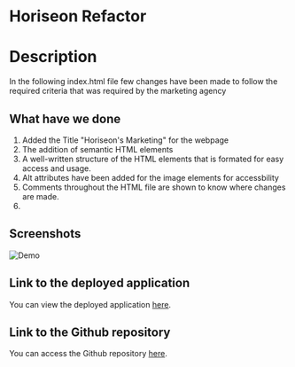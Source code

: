 # Horiseon Refactor
# Description
In the following index.html file few changes have been made to follow the required criteria that was required by the marketing agency

## What have we done
1. Added the Title "Horiseon's Marketing" for the webpage
2. The addition of semantic HTML elements
3. A well-written structure of the HTML elements that is formated for easy access and usage.
4. Alt attributes have been added for the image elements for accessbility
5. Comments throughout the HTML file are shown to know where changes are made.
6. 
## Screenshots
![Demo](images/Screenshot2021-10-24at5.25.18pm.png)
## Link to the deployed application
You can view the deployed application [here](paste_link_here).
## Link to the Github repository
You can access the Github repository [here](Paste_link_here).